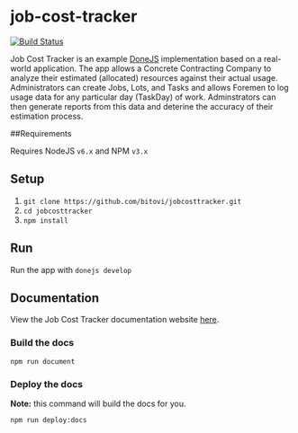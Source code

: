 # job-cost-tracker
[![Build Status](https://travis-ci.com/bitovi/jobcosttracker.svg?token=dyyk9qzTjNBWR2Yq1HxW&branch=master)](https://travis-ci.com/bitovi/jobcosttracker)

Job Cost Tracker is an example [DoneJS](https://donejs.com/) implementation based on a real-world application. The app allows a Concrete Contracting Company to analyze their estimated (allocated) resources against their actual usage. Administrators can create Jobs, Lots, and Tasks and allows Foremen to log usage data for any particular day (TaskDay) of work. Adminstrators can then generate reports from this data and deterine the accuracy of their estimation process.

##Requirements

Requires NodeJS `v6.x` and NPM `v3.x`

## Setup

1. `git clone https://github.com/bitovi/jobcosttracker.git`
1. `cd jobcosttracker`
1. `npm install`

## Run
Run the app with `donejs develop`

## Documentation

View the Job Cost Tracker documentation website [here](http://donejs.github.io/job-cost-tracker).

### Build the docs

```
npm run document
```

### Deploy the docs
**Note:** this command will build the docs for you.

```
npm run deploy:docs
```

